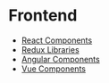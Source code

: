 # Frontend

 - [React Components](https://github.com/brillout/awesome-react-components)
 - [Redux Libraries](https://github.com/brillout/awesome-redux)
 - [Angular Components](https://github.com/brillout/awesome-angular-components)
 - [Vue Components](https://github.com/brillout/awesome-vue)
